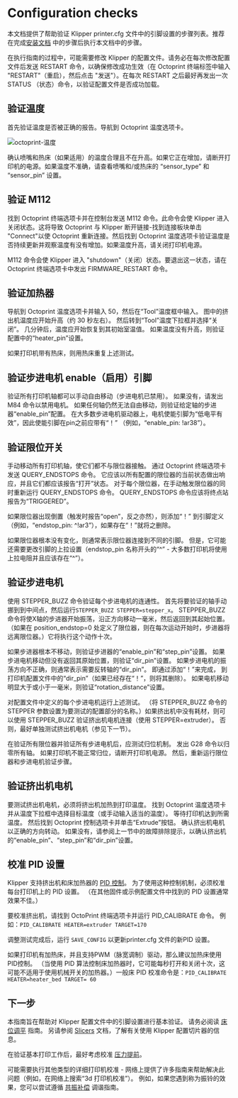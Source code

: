 # Configuration checks

本文档提供了帮助验证 Klipper printer.cfg 文件中的引脚设置的步骤列表。推荐在完成[安装文档](Installation.md) 中的步骤后执行本文档中的步骤。

在执行指南的过程中，可能需要修改 Klipper 的配置文件。请务必在每次修改配置文件后发送 RESTART 命令，以确保修改成功生效（在 Octoprint 终端标签中输入 "RESTART"（重启），然后点击 "发送"）。在每次 RESTART 之后最好再发出一次 STATUS （状态）命令，以验证配置文件是否成功加载。

## 验证温度

首先验证温度是否被正确的报告。导航到 Octoprint 温度选项卡。

![octoprint-温度](img/octoprint-temperature.png)

确认喷嘴和热床（如果适用）的温度合理且不在升高。如果它正在增加，请断开打印机的电源。如果温度不准确，请查看喷嘴和/或热床的 “sensor_type” 和 “sensor_pin” 设置。

## 验证 M112

找到 Octoprint 终端选项卡并在控制台发送 M112 命令。此命令会使 Klipper 进入关闭状态。这将导致 Octoprint 与 Klipper 断开链接-找到连接板块单击 "Connect"以使 Octoprint 重新连接。然后找到 Octoprint 温度选项卡验证温度是否持续更新并观察温度有没有增加。如果温度升高，请关闭打印机电源。

M112 命令会使 Klipper 进入 "shutdown"（关闭）状态。要退出这一状态，请在 Octoprint 终端选项卡中发出 FIRMWARE_RESTART 命令。

## 验证加热器

导航到 Octoprint 温度选项卡并输入 50，然后在“Tool”温度框中输入。 图中的挤出机温度应开始升高（约 30 秒左右）。 然后转到“Tool”温度下拉框并选择“关闭”。 几分钟后，温度应开始恢复到其初始室温值。 如果温度没有升高，则验证配置中的“heater_pin”设置。

如果打印机带有热床，则用热床重复上述测试。

## 验证步进电机 enable（启用）引脚

验证所有打印机轴都可以手动自由移动（步进电机已禁用）。 如果没有，请发出 M84 命令以禁用电机。 如果任何轴仍然无法自由移动，则验证给定轴的步进器“enable_pin”配置。 在大多数步进电机驱动器上，电机使能引脚为“低电平有效”，因此使能引脚在pin之前应带有“！” （例如，“enable_pin: !ar38”）。

## 验证限位开关

手动移动所有打印机轴，使它们都不与限位器接触。 通过 Octoprint 终端选项卡发送 QUERY_ENDSTOPS 命令。 它应该以所有配置的限位器的当前状态做出响应，并且它们都应该报告“打开”状态。 对于每个限位器，在手动触发限位器的同时重新运行 QUERY_ENDSTOPS 命令。 QUERY_ENDSTOPS 命令应该将终点站报告为“TRIGGERED”。

如果限位器出现倒置（触发时报告“open”，反之亦然），则添加“！” 到引脚定义（例如，“endstop_pin: ^!ar3”），如果存在“！”就将之删除。

如果限位器根本没有变化，则通常表示限位器连接到不同的引脚。 但是，它可能还需要更改引脚的上拉设置（endstop_pin 名称开头的“^” - 大多数打印机将使用上拉电阻并且应该存在“^”）。

## 验证步进电机

使用 STEPPER_BUZZ 命令验证每个步进电机的连通性。 首先将要验证的轴手动挪到到中间点，然后运行`STEPPER_BUZZ STEPPER=stepper_x`。 STEPPER_BUZZ 命令将使X轴的步进器开始振荡，沿正方向移动一毫米，然后返回到其起始位置。 （如果在 position_endstop=0 处定义了限位器，则在每次运动开始时，步进器将远离限位器。）它将执行这个动作十次。

如果步进器根本不移动，则验证步进器的“enable_pin”和“step_pin”设置。 如果步进电机移动但没有返回其原始位置，则验证“dir_pin”设置。 如果步进电机的振荡方向不正确，则通常表示需要反转轴的“dir_pin”。 即通过添加“！”来完成， 到打印机配置文件中的“dir_pin”（如果已经存在“！”，则将其删除）。 如果电机移动明显大于或小于一毫米，则验证“rotation_distance”设置。

对配置文件中定义的每个步进电机运行上述测试。 （将 STEPPER_BUZZ 命令的 STEPPER 参数设置为要测试的配置部分的名称。）如果挤出机中没有耗材，则可以使用 STEPPER_BUZZ 验证挤出机电机连接（使用 STEPPER=extruder）。 否则，最好单独测试挤出机电机（参见下一节）。

在验证所有限位器并验证所有步进电机后，应测试归位机制。 发出 G28 命令以归零所有轴。 如果打印机不能正常归位，请断开打印机电源。 然后，重新运行限位器和步进电机验证步骤。

## 验证挤出机电机

要测试挤出机电机，必须将挤出机加热到打印温度。 找到 Octoprint 温度选项卡并从温度下拉框中选择目标温度（或手动输入适当的温度）。 等待打印机达到所需温度。 然后找到 Octoprint 控制选项卡并单击“Extrude”按钮。 确认挤出机电机以正确的方向转动。 如果没有，请参阅上一节中的故障排除提示，以确认挤出机的“enable_pin”、“step_pin”和“dir_pin”设置。

## 校准 PID 设置

Klipper 支持挤出机和床加热器的 [PID 控制](https://en.wikipedia.org/wiki/PID_controller)。 为了使用这种控制机制，必须校准每台打印机上的 PID 设置。 （在其他固件或示例配置文件中找到的 PID 设置通常效果不佳。）

要校准挤出机，请找到 OctoPrint 终端选项卡并运行 PID_CALIBRATE 命令。 例如：`PID_CALIBRATE HEATER=extruder TARGET=170`

调整测试完成后，运行 `SAVE_CONFIG` 以更新printer.cfg 文件的新PID 设置。

如果打印机有加热床，并且支持PWM（脉宽调制）驱动，那么建议加热床使用PID控制。 （当使用 PID 算法控制床加热器时，它可能每秒打开和关闭十次，这可能不适用于使用机械开关的加热器。）一般床 PID 校准命令是：`PID_CALIBRATE HEATER=heater_bed TARGET= 60`

## 下一步

本指南旨在帮助对 Klipper 配置文件中的引脚设置进行基本验证。 请务必阅读 [床位调平](Bed_Level.md) 指南。 另请参阅 [Slicers](Slicers.md) 文档，了解有关使用 Klipper 配置切片器的信息。

在验证基本打印工作后，最好考虑校准 [压力提前](Pressure_Advance.md)。

可能需要执行其他类型的详细打印机校准 - 网络上提供了许多指南来帮助解决此问题（例如，在网络上搜索“3d 打印机校准”）。 例如，如果您遇到称为振铃的效果，您可以尝试遵循 [共振补偿](Resonance_Compensation.md) 调谐指南。
